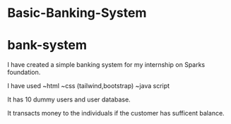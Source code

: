 # Basic-Banking-System
# bank-system

I have created a simple banking system for my internship on Sparks foundation.

I have used 
    ~html
    ~css (tailwind,bootstrap)
    ~java script
    
It has 10 dummy users and user database.
    
It transacts money to the individuals if the customer has sufficent balance.
